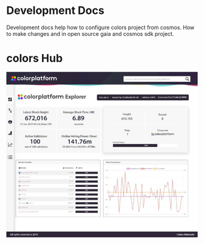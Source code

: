 # Development Docs

Development docs help how to configure colors project from cosmos. How to make changes and in open source gaia and  cosmos sdk project.

# colors Hub
![banner](./colorexplorersecond.jpg)


